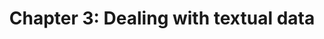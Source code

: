 ---
title: 'Chapter 3: Dealing with textual data'
description:
prev: /chapter2
next: null
type: chapter
id: 3
---